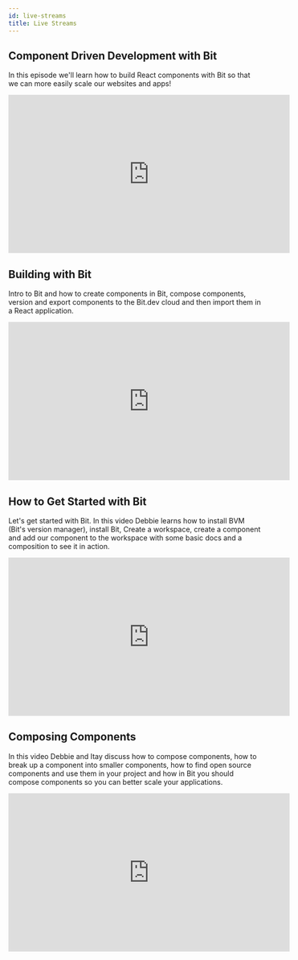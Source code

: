 ```yaml
---
id: live-streams
title: Live Streams
---
```


## Component Driven Development with Bit

In this episode we'll learn how to build React components with Bit so that we can more easily scale our websites and apps!

<iframe width="560" height="315" src="https://www.youtube.com/embed/SRK-8UEVleY" title="Component Driven Development with Bit" frameborder="0" allow="accelerometer; autoplay; clipboard-write; encrypted-media; gyroscope; picture-in-picture" allowfullscreen></iframe>

## Building with Bit

Intro to Bit and how to create components in Bit, compose components, version and export components to the Bit.dev cloud and then import them in a React application.

<iframe width="560" height="315" src="https://www.youtube.com/embed/7afMBwj5fR4?start=135" title="Let's Build with Bit" frameborder="0" allow="accelerometer; autoplay; clipboard-write; encrypted-media; gyroscope; picture-in-picture" allowfullscreen></iframe>

## How to Get Started with Bit

Let's get started with Bit. In this video Debbie learns how to install BVM (Bit's version manager), install Bit, Create a workspace, create a component and add our component to the workspace with some basic docs and a composition to see it in action.

<iframe width="560" height="315" src="https://www.youtube.com/embed/HaKIzYHastU" title="YouTube video player" frameborder="0" allow="accelerometer; autoplay; clipboard-write; encrypted-media; gyroscope; picture-in-picture" allowfullscreen></iframe>

## Composing Components

In this video Debbie and Itay discuss how to compose components, how to break up a component into smaller components, how to find open source components and use them in your project and how in Bit you should compose components so you can better scale your applications.

<iframe width="560" height="315" src="https://www.youtube.com/embed/1ovrSrUiXXg" title="YouTube video player" frameborder="0" allow="accelerometer; autoplay; clipboard-write; encrypted-media; gyroscope; picture-in-picture" allowfullscreen></iframe>
